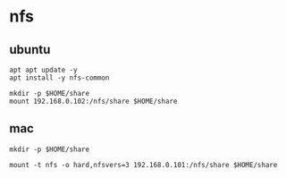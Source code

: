 # nfs

## ubuntu

```shell
apt apt update -y
apt install -y nfs-common

mkdir -p $HOME/share
mount 192.168.0.102:/nfs/share $HOME/share
```

## mac

```shell
mkdir -p $HOME/share

mount -t nfs -o hard,nfsvers=3 192.168.0.101:/nfs/share $HOME/share
```
